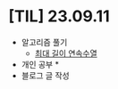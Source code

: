 # [TIL] 23.09.11

* 알고리즘 풀기
    * [최대 길이 연속수열](../java_algorithm/inflearn_algorithm_lecture/src/utilization_of_data_structure/최대_길이_연속_수열/Solution.java)
* 개인 공부
  * 
* 블로그 글 작성